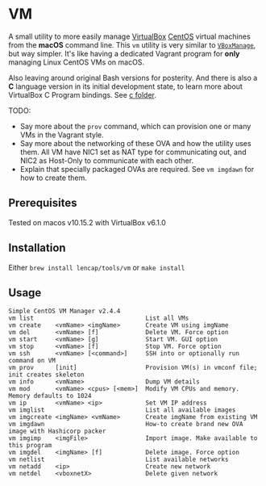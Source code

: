 # VM
A small utility to more easily manage [VirtualBox](https://www.virtualbox.org/) [CentOS](https://www.centos.org/) virtual machines from the __macOS__ command line. This `vm` utility is very similar to [`VBoxManage`](https://www.virtualbox.org/manual/ch08.html), but way simpler. It's like having a dedicated Vagrant program for __only__ managing Linux CentOS VMs on macOS.

Also leaving around original Bash versions for posterity. And there is also a __C__ language version in its initial development state, to learn more about VirtualBox C Program bindings. See [c folder](https://github.com/lencap/vm/tree/master/c).

TODO:
* Say more about the `prov` command, which can provision one or many VMs in the Vagrant style.
* Say more about the networking of these OVA and how the utility uses them. All VM have NIC1 set as NAT type for communicating out, and NIC2 as Host-Only to communicate with each other.
* Explain that specially packaged OVAs are required. See `vm imgdawn` for how to create them.

## Prerequisites
Tested on macos v10.15.2 with VirtualBox v6.1.0

## Installation
Either `brew install lencap/tools/vm` or `make install`

## Usage
```
Simple CentOS VM Manager v2.4.4
vm list                               List all VMs
vm create    <vmName> <imgName>       Create VM using imgName
vm del       <vmName> [f]             Delete VM. Force option
vm start     <vmName> [g]             Start VM. GUI option
vm stop      <vmName> [f]             Stop VM. Force option
vm ssh       <vmName> [<command>]     SSH into or optionally run command on VM
vm prov      [init]                   Provision VM(s) in vmconf file; init creates skeleton
vm info      <vmName>                 Dump VM details
vm mod       <vmName> <cpus> [<mem>]  Modify VM CPUs and memory. Memory defaults to 1024
vm ip        <vmName> <ip>            Set VM IP address
vm imglist                            List all available images
vm imgcreate <imgName> <vmName>       Create imgName from existing VM
vm imgdawn                            How-to create brand new OVA image with Hashicorp packer
vm imgimp    <imgFile>                Import image. Make available to this program
vm imgdel    <imgName> [f]            Delete image. Force option
vm netlist                            List available networks
vm netadd    <ip>                     Create new network
vm netdel    <vboxnetX>               Delete given network
```
